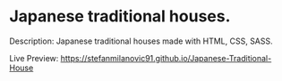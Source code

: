 # Japanese traditional houses.
Description: Japanese traditional houses made with HTML, CSS, SASS.

Live Preview: https://stefanmilanovic91.github.io/Japanese-Traditional-House
